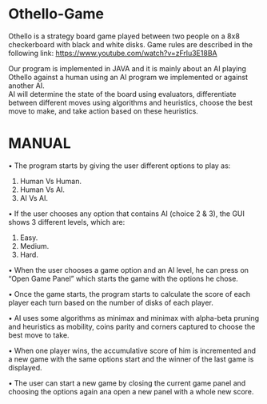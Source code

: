 # Othello-Game

Othello is a strategy board game played between two people on a 8x8 checkerboard with black and white disks. 
Game rules are described in the following link: 
https://www.youtube.com/watch?v=zFrlu3E18BA
                
Our program is implemented in JAVA and it is mainly about an AI playing Othello against a human using an AI program we implemented or against another AI.  
AI will determine the state of the board using evaluators, differentiate between different moves using algorithms and 
heuristics, choose the best move to make, and take action based on these heuristics.

# MANUAL
•	The program starts by giving the user different options to play as:
1. Human Vs Human.
2. Human Vs AI.
3. AI Vs AI.
  
•	If the user chooses any option that contains AI (choice 2 & 3), the GUI shows 3 different levels, which are:
1. Easy.
2. Medium.
3. Hard.

•	When the user chooses a game option and an AI level, he can press on “Open Game Panel” which starts the game with the options he chose.

•	Once the game starts, the program starts to calculate the score of each player each turn based on the number of disks of each player.

•	AI uses some algorithms as minimax and minimax with alpha-beta pruning and heuristics as mobility, coins parity and corners captured
to choose the best move to take.

•	When one player wins, the accumulative score of him is incremented and a new game with the same options start and the winner of the last game is displayed.

•	The user can start a new game by closing the current game panel and choosing the options again ana open a new panel with a whole new score.
